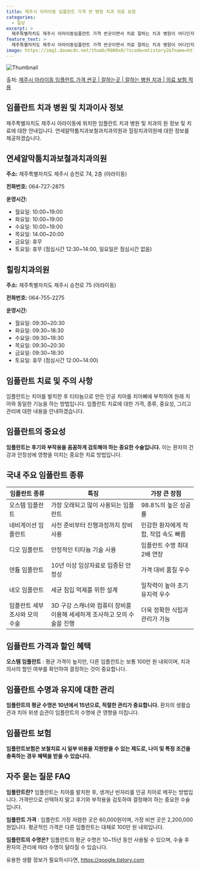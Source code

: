 ```yaml
---
title: 제주시 아라이동 임플란트 가격 싼 병원 치과 의료 보험
categories:
  - 일상
excerpt: >
  제주특별자치도 제주시 아라이동임플란트 가격 싼곳이면서 치료 잘하는 치과 병원이 어디인지 알아보도록 하겠습니다. 제주특별자치도 제주시 아라이동에 위치한 연세알막툼치과보철과치과의원 힐링치과의원 순서대로 안내 드리며, 임플란트 치료시 신경써야 할 부분 또한 같이 공유 드리겠습니다.2024년 임플란트 가격 살펴보기 👈 클릭임플란트 평균 가격연세알막툼치과보철과치과의원표 내에 있는 전화 번호를 클릭 하시면 연세알막툼치과보철과치과의원로 바로 전화 연결 됩니다.분류주소전화번호치과의원제주특별자치도 제주시 승천로 74, 2층 (아라이동)📞064-727-2875로 전화하기연세알막툼치과보철과치과의원 위치 확인하기 👈 클릭요일운영시간월요일10:00~19:00화요일10:00~19:00수요일10:0..
feature_text: >
  제주특별자치도 제주시 아라이동임플란트 가격 싼곳이면서 치료 잘하는 치과 병원이 어디인지 알아보도록 하겠습니다. 제주특별자치도 제주시 아라이동에 위치한 연세알막툼치과보철과치과의원 힐링치과의원 순서대로 안내 드리며, 임플란트 치료시 신경써야 할 부분 또한 같이 공유 드리겠습니다.2024년 임플란트 가격 살펴보기 👈 클릭임플란트 평균 가격연세알막툼치과보철과치과의원표 내에 있는 전화 번호를 클릭 하시면 연세알막툼치과보철과치과의원로 바로 전화 연결 됩니다.분류주소전화번호치과의원제주특별자치도 제주시 승천로 74, 2층 (아라이동)📞064-727-2875로 전화하기연세알막툼치과보철과치과의원 위치 확인하기 👈 클릭요일운영시간월요일10:00~19:00화요일10:00~19:00수요일10:0..
image: https://img1.daumcdn.net/thumb/R800x0/?scode=mtistory2&fname=https%3A%2F%2Fblog.kakaocdn.net%2Fdn%2FbUSrbX%2FbtsGZu0aMDz%2F9bz6SUj2CHZ9TrwaKpYZUk%2Fimg.webp
---
```


![Thumbnail](https://img1.daumcdn.net/thumb/R800x0/?scode=mtistory2&fname=https%3A%2F%2Fblog.kakaocdn.net%2Fdn%2FbUSrbX%2FbtsGZu0aMDz%2F9bz6SUj2CHZ9TrwaKpYZUk%2Fimg.webp)

<p>출처: <a href="https://qoogle.tistory.com/7086" rel="dofollow">제주시 아라이동 임플란트 가격 싼곳 | 잘하는곳 | 잘하는 병원 치과 | 의료 보험 적용</a> </p>

## 임플란트 치과 병원 및 치과이사 정보

제주특별자치도 제주시 아라이동에 위치한 임플란트 치과 병원 및 치과의 원 정보 및 치료에 대한 안내입니다. 연세알막툼치과보철과치과의원과
힐링치과의원에 대한 정보를 제공하겠습니다.

## 연세알막툼치과보철과치과의원

**주소:** 제주특별자치도 제주시 승천로 74, 2층 (아라이동)

**전화번호:** 064-727-2875

**운영시간:**

  * 월요일: 10:00~19:00
  * 화요일: 10:00~19:00
  * 수요일: 10:00~19:00
  * 목요일: 14:00~20:00
  * 금요일: 휴무
  * 토요일: 휴무 (점심시간 12:30~14:00, 일요일은 점심시간 없음)

## 힐링치과의원

**주소:** 제주특별자치도 제주시 승천로 75 (아라이동)

**전화번호:** 064-755-2275

**운영시간:**

  * 월요일: 09:30~20:30
  * 화요일: 09:30~18:30
  * 수요일: 09:30~18:30
  * 목요일: 09:30~20:30
  * 금요일: 09:30~18:30
  * 토요일: 휴무 (점심시간 12:00~14:00)

## 임플란트 치료 및 주의 사항

임플란트는 치아를 발치한 후 티타늄으로 만든 인공 치아를 치아뼈에 부착하여 원래 치아와 동일한 기능을 하는 방법입니다. 임플란트 치료에 대한
가격, 종류, 중요성, 그리고 관리에 대한 내용을 안내하겠습니다.

## 임플란트의 중요성

**임플란트는 후기와 부작용을 꼼꼼하게 검토해야 하는 중요한 수술입니다.** 이는 환자의 건강과 안정성에 영향을 미치는 중요한 치료
방법입니다.

## 국내 주요 임플란트 종류

**임플란트 종류** | **특징** | **가장 큰 장점**  
---|---|---  
오스템 임플란트 | 가장 오래되고 많이 사용되는 임플란트 | 98.8%의 높은 성공률  
네비게이션 임플란트 | 사전 준비부터 진행과정까지 장비 사용 | 민감한 환자에게 적합, 작업 속도 빠름  
디오 임플란트 | 안정적인 티타늄 기술 사용 | 임플란트 수명 최대 2배 연장  
덴튬 임플란트 | 10년 이상 임상자료로 입증된 안정성 | 가격 대비 품질 우수  
네오 임플란트 | 세균 침입 억제를 위한 설계 | 밀착력이 높아 초기 유지력 우수  
임플란트 세부 조사와 모의 수술 | 3D 구강 스캐너와 컴퓨터 장비를 이용해 세세하게 조사하고 모의 수술을 진행 | 더욱 정확한 식립과 관리가 가능  
  
## 임플란트 가격과 할인 혜택

**오스템 임플란트** : 평균 가격이 높지만, 다른 임플란트는 보통 100만 원 내외이며, 치과의사의 할인 여부를 확인하여 결정하는 것이
중요합니다.

## 임플란트 수명과 유지에 대한 관리

**임플란트의 평균 수명은 10년에서 15년으로, 적절한 관리가 중요합니다.** 환자의 생활습관과 치아 위생 습관이 임플란트의 수명에 큰
영향을 미칩니다.

## 임플란트 보험

**임플란트보험은 보철치료 시 일부 비용을 지원받을 수 있는 제도로, 나이 및 특정 조건을 충족하는 경우 혜택을 받을 수 있습니다.**

## 자주 묻는 질문 FAQ

**임플란트란?** 임플란트는 치아를 발치한 후, 생겨난 빈자리를 인공 치아로 메꾸는 방법입니다. 가격만으로 선택하지 말고 후기와 부작용을
검토하여 결정해야 하는 중요한 수술입니다.

**임플란트 가격** : 임플란트 가장 저렴한 곳은 60,000원이며, 가장 비싼 곳은 2,200,000원입니다. 평균적인 가격은 다른
임플란트는 대체로 100만 원 내외입니다.

**임플란트의 수명은?** 임플란트의 평균 수명은 10~15년 동안 사용될 수 있으며, 수술 후 환자의 관리에 따라 수명이 달라질 수
있습니다.

 

유용한 생활 정보가 필요하시다면, <a href="https://qoogle.tistory.com" rel="dofollow">https://qoogle.tistory.com</a>


